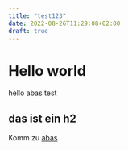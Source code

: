 ```yaml
---
title: "test123"
date: 2022-08-26T11:29:08+02:00
draft: true
---
```


# Hello world

hello abas
test

## das ist ein h2

Komm zu [abas](https://abas-erp.com)
